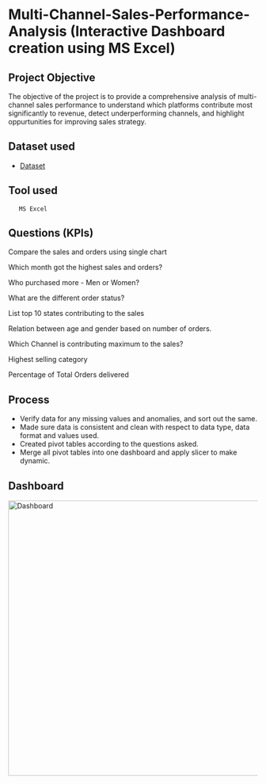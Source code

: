 # Multi-Channel-Sales-Performance-Analysis (Interactive Dashboard creation using MS Excel)

## Project Objective
The objective of the project is to provide a comprehensive analysis of multi-channel sales performance to understand which platforms contribute most significantly to revenue, detect underperforming channels, and highlight oppurtunities for improving sales strategy.

## Dataset used
- <a href="https://github.com/afrasumi0112-byte/Multi-Channel-Sales-Performance-Analysis/blob/main/multi%20channel%20data.xlsx">Dataset</a>
## Tool used
       MS Excel
       
## Questions (KPIs)
Compare the sales and orders using single chart

Which month got the highest sales and orders?

Who purchased more - Men or Women?

What are the different order status?

List top 10 states contributing to the sales

Relation between age and gender based on number of orders.

Which Channel is contributing maximum to the sales?

Highest selling category

Percentage of Total Orders delivered

## Process
- Verify data for any missing values and anomalies, and sort out the same.
- Made sure data is consistent and clean with respect to data type, data format and values used.
- Created pivot tables according to the questions asked.
- Merge all pivot tables into one dashboard and apply slicer to make dynamic.
  
## Dashboard
<img width="1235" height="556" alt="Dashboard" src="https://github.com/user-attachments/assets/2de52148-5a2a-4d8f-8a49-27b8293dd746" />


